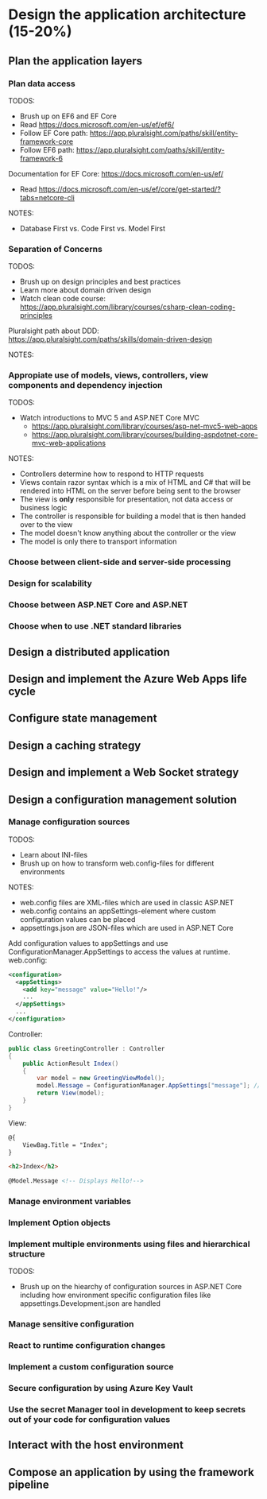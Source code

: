 # Design the application architecture (15-20%)

## Plan the application layers

### Plan data access
TODOS:
* Brush up on EF6 and EF Core
* Read <https://docs.microsoft.com/en-us/ef/ef6/>
* Follow EF Core path: <https://app.pluralsight.com/paths/skill/entity-framework-core>
* Follow EF6 path: <https://app.pluralsight.com/paths/skill/entity-framework-6>

Documentation for EF Core: <https://docs.microsoft.com/en-us/ef/>

* Read <https://docs.microsoft.com/en-us/ef/core/get-started/?tabs=netcore-cli>

NOTES:
* Database First vs. Code First vs. Model First

### Separation of Concerns

TODOS:
* Brush up on design principles and best practices
* Learn more about domain driven design
* Watch clean code course: <https://app.pluralsight.com/library/courses/csharp-clean-coding-principles>

Pluralsight path about DDD: <https://app.pluralsight.com/paths/skills/domain-driven-design>

NOTES:

### Appropiate use of models, views, controllers, view components and dependency injection

TODOS:
* Watch introductions to MVC 5 and ASP.NET Core MVC
  * <https://app.pluralsight.com/library/courses/asp-net-mvc5-web-apps>
  * <https://app.pluralsight.com/library/courses/building-aspdotnet-core-mvc-web-applications>

NOTES:
* Controllers determine how to respond to HTTP requests
* Views contain razor syntax which is a mix of HTML and C# that will be rendered into HTML on the server before being sent to the browser
* The view is **only** responsible for presentation, not data access or business logic
* The controller is responsible for building a model that is then handed over to the view
* The model doesn't know anything about the controller or the view
* The model is only there to transport information

### Choose between client-side and server-side processing

### Design for scalability

### Choose between ASP.NET Core and ASP.NET

### Choose when to use .NET standard libraries

## Design a distributed application

## Design and implement the Azure Web Apps life cycle

## Configure state management

## Design a caching strategy

## Design and implement a Web Socket strategy

## Design a configuration management solution

### Manage configuration sources

TODOS:
* Learn about INI-files
* Brush up on how to transform web.config-files for different environments

NOTES:
* web.config files are XML-files which are used in classic ASP.NET
* web.config contains an appSettings-element where custom configuration values can be placed
* appsettings.json are JSON-files which are used in ASP.NET Core

Add configuration values to appSettings and use ConfigurationManager.AppSettings to access the values at runtime.
<br>
web.config:
```xml
<configuration>
  <appSettings>
    <add key="message" value="Hello!"/>
    ...
  </appSettings>
  ...
</configuration>
```
Controller:
```c#
public class GreetingController : Controller
{
    public ActionResult Index()
    {
        var model = new GreetingViewModel();
        model.Message = ConfigurationManager.AppSettings["message"]; // Hello!
        return View(model);
    }
}
```

View:
```html
@{
    ViewBag.Title = "Index";
}

<h2>Index</h2>

@Model.Message <!-- Displays Hello!-->
```
### Manage environment variables

### Implement Option objects

### Implement multiple environments using files and hierarchical structure

TODOS:
* Brush up on the hiearchy of configuration sources in ASP.NET Core including how environment specific configuration files like appsettings.Development.json are handled

### Manage sensitive configuration

### React to runtime configuration changes

### Implement a custom configuration source

### Secure configuration by using Azure Key Vault

### Use the secret Manager tool in development to keep secrets out of your code for configuration values

## Interact with the host environment

## Compose an application by using the framework pipeline